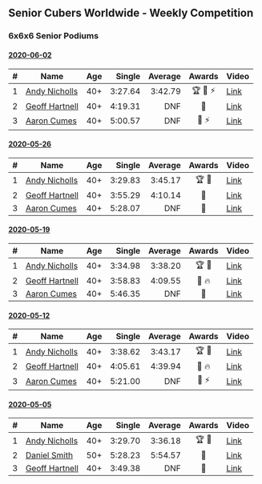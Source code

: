 ## Senior Cubers Worldwide - Weekly Competition
### 6x6x6 Senior Podiums
#### [2020-06-02](results/2020-06-02.md)

| # | Name | Age | Single | Average | Awards | Video |
| :--: | -- | :--: | --: | --: | :--: | -- |
| 1 | [Andy Nicholls](../persons/andy_nicholls.md) | 40+ | 3:27.64 | 3:42.79 | 🏆 🥇 ⚡ | [Link](https://www.facebook.com/events/573401076937046/permalink/573727163571104/) |
| 2 | [Geoff Hartnell](../persons/geoff_hartnell.md) | 40+ | 4:19.31 | DNF | 🥈 | [Link](https://www.facebook.com/events/573401076937046/permalink/574319000178587/) |
| 3 | [Aaron Cumes](../persons/aaron_cumes.md) | 40+ | 5:00.57 | DNF | 🥉 ⚡ | [Link](https://www.facebook.com/events/573401076937046/permalink/574489523494868/) |

#### [2020-05-26](results/2020-05-26.md)

| # | Name | Age | Single | Average | Awards | Video |
| :--: | -- | :--: | --: | --: | :--: | -- |
| 1 | [Andy Nicholls](../persons/andy_nicholls.md) | 40+ | 3:29.83 | 3:45.17 | 🏆 🥇 | [Link](https://www.facebook.com/events/637852836799991/permalink/639257566659518/) |
| 2 | [Geoff Hartnell](../persons/geoff_hartnell.md) | 40+ | 3:55.29 | 4:10.14 | 🥈 | [Link](https://www.facebook.com/events/637852836799991/permalink/638518373400104/) |
| 3 | [Aaron Cumes](../persons/aaron_cumes.md) | 40+ | 5:28.07 | DNF | 🥉 | [Link](https://www.facebook.com/events/637852836799991/permalink/638408876744387/) |

#### [2020-05-19](results/2020-05-19.md)

| # | Name | Age | Single | Average | Awards | Video |
| :--: | -- | :--: | --: | --: | :--: | -- |
| 1 | [Andy Nicholls](../persons/andy_nicholls.md) | 40+ | 3:34.98 | 3:38.20 | 🏆 🥇 | [Link](https://www.facebook.com/events/201300894172579/permalink/202112780758057/) |
| 2 | [Geoff Hartnell](../persons/geoff_hartnell.md) | 40+ | 3:58.83 | 4:09.55 | 🥈 🔥 | [Link](https://www.facebook.com/events/201300894172579/permalink/202036944098974/) |
| 3 | [Aaron Cumes](../persons/aaron_cumes.md) | 40+ | 5:46.35 | DNF | 🥉 | [Link](https://www.facebook.com/events/201300894172579/permalink/201830760786259/) |

#### [2020-05-12](results/2020-05-12.md)

| # | Name | Age | Single | Average | Awards | Video |
| :--: | -- | :--: | --: | --: | :--: | -- |
| 1 | [Andy Nicholls](../persons/andy_nicholls.md) | 40+ | 3:38.62 | 3:43.17 | 🏆 🥇 | [Link](https://www.facebook.com/events/276138643524223/permalink/276777570126997/) |
| 2 | [Geoff Hartnell](../persons/geoff_hartnell.md) | 40+ | 4:05.61 | 4:39.94 | 🥈 🔥 | [Link](https://www.facebook.com/events/276138643524223/permalink/276877166783704/) |
| 3 | [Aaron Cumes](../persons/aaron_cumes.md) | 40+ | 5:21.00 | DNF | 🥉 ⚡ | [Link](https://www.facebook.com/events/276138643524223/permalink/276787300126024/) |

#### [2020-05-05](results/2020-05-05.md)

| # | Name | Age | Single | Average | Awards | Video |
| :--: | -- | :--: | --: | --: | :--: | -- |
| 1 | [Andy Nicholls](../persons/andy_nicholls.md) | 40+ | 3:29.70 | 3:36.18 | 🏆 🥇 | [Link](https://www.facebook.com/events/557526585195168/permalink/558595331754960/) |
| 2 | [Daniel Smith](../persons/daniel_smith.md) | 50+ | 5:28.23 | 5:54.57 | 🥈 | [Link](https://www.facebook.com/events/557526585195168/permalink/562187611395732/) |
| 3 | [Geoff Hartnell](../persons/geoff_hartnell.md) | 40+ | 3:49.38 | DNF | 🥉 | [Link](https://www.facebook.com/events/557526585195168/permalink/558261701788323/) |


<!-- Global site tag (gtag.js) - Google Analytics -->
<script async src="https://www.googletagmanager.com/gtag/js?id=UA-86348435-3"></script>
<script>window.dataLayer = window.dataLayer || []; function gtag() {dataLayer.push(arguments);} gtag('js', new Date()); gtag('config', 'UA-86348435-3');</script>
